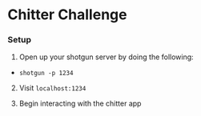 # Chitter Challenge

### Setup

1. Open up your shotgun server by doing the following: 
* `shotgun -p 1234`

2. Visit `localhost:1234`

3. Begin interacting with the chitter app